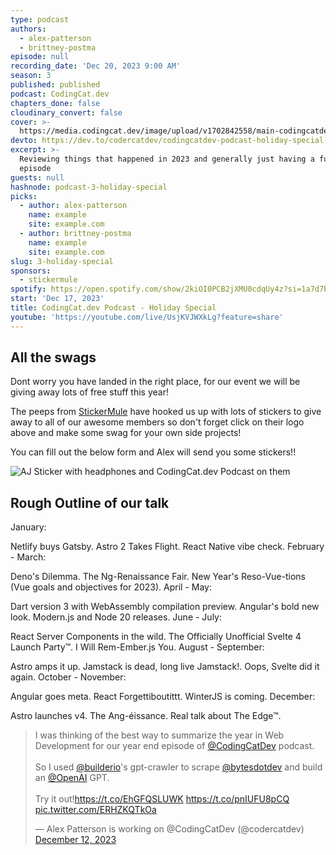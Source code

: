 ```yaml
---
type: podcast
authors:
  - alex-patterson
  - brittney-postma
episode: null
recording_date: 'Dec 20, 2023 9:00 AM'
season: 3
published: published
podcast: CodingCat.dev
chapters_done: false
cloudinary_convert: false
cover: >-
  https://media.codingcat.dev/image/upload/v1702842558/main-codingcatdev-photo/2023-holiday-special.png
devto: https://dev.to/codercatdev/codingcatdev-podcast-holiday-special-11do
excerpt: >-
  Reviewing things that happened in 2023 and generally just having a fun holiday
  episode
guests: null
hashnode: podcast-3-holiday-special
picks:
  - author: alex-patterson
    name: example
    site: example.com
  - author: brittney-postma
    name: example
    site: example.com
slug: 3-holiday-special
sponsors:
  - stickermule
spotify: https://open.spotify.com/show/2kiOI0PCB2jXMU0cdqUy4z?si=1a7d7b4c975e47e3
start: 'Dec 17, 2023'
title: CodingCat.dev Podcast - Holiday Special
youtube: 'https://youtube.com/live/UsjKVJWXkLg?feature=share'
---
```


<script lang="ts">
	import TweetEmbed from '$lib/components/content/TweetEmbed.svelte'
	import SwagForm from './SwagForm.svelte'
</script>

## All the swags

Dont worry you have landed in the right place, for our event we will be giving away lots of free stuff this year!

The peeps from [StickerMule](https://mule.to/p5h2) have hooked us up with lots of stickers to give away to all of our awesome members so don't forget click on their logo above and make some swag for your own side projects!

You can fill out the below form and Alex will send you some stickers!!

![AJ Sticker with headphones and CodingCat.dev Podcast on them](https://media.codingcat.dev/image/upload/v1702928104/main-codingcatdev-photo/stickermule-example.png)

<SwagForm />

## Rough Outline of our talk

January:

Netlify buys Gatsby.
Astro 2 Takes Flight.
React Native vibe check.
February - March:

Deno's Dilemma.
The Ng-Renaissance Fair.
New Year's Reso-Vue-tions (Vue goals and objectives for 2023).
April - May:

Dart version 3 with WebAssembly compilation preview.
Angular's bold new look.
Modern.js and Node 20 releases.
June - July:

React Server Components in the wild.
The Officially Unofficial Svelte 4 Launch Party™.
I Will Rem-Ember.js You.
August - September:

Astro amps it up.
Jamstack is dead, long live Jamstack!.
Oops, Svelte did it again.
October - November:

Angular goes meta.
React Forgettiboutittt.
WinterJS is coming.
December:

Astro launches v4.
The Ang-éissance.
Real talk about The Edge™.

<TweetEmbed>
  <blockquote class="twitter-tweet" data-theme="dark">
    <p lang="en" dir="ltr">
      I was thinking of the best way to summarize the year in Web Development for
      our year end episode of
      <a href="https://twitter.com/CodingCatDev?ref_src=twsrc%5Etfw"
        >@CodingCatDev</a
      >
      podcast.<br /><br />So I used
      <a href="https://twitter.com/builderio?ref_src=twsrc%5Etfw">@builderio</a
      >&#39;s gpt-crawler to scrape
      <a href="https://twitter.com/bytesdotdev?ref_src=twsrc%5Etfw"
        >@bytesdotdev</a
      >
      and build an
      <a href="https://twitter.com/OpenAI?ref_src=twsrc%5Etfw">@OpenAI</a>
      GPT.<br /><br />Try it out!<a href="https://t.co/EhGFQSLUWK"
        >https://t.co/EhGFQSLUWK</a
      >
      <a href="https://t.co/pnIUFU8pCQ">https://t.co/pnIUFU8pCQ</a>
      <a href="https://t.co/ERHZKQTkOa">pic.twitter.com/ERHZKQTkOa</a>
    </p>
    &mdash; Alex Patterson is working on @CodingCatDev (@codercatdev)
    <a
      href="https://twitter.com/codercatdev/status/1734406711824326973?ref_src=twsrc%5Etfw"
      >December 12, 2023</a
    >
  </blockquote>
</TweetEmbed>
